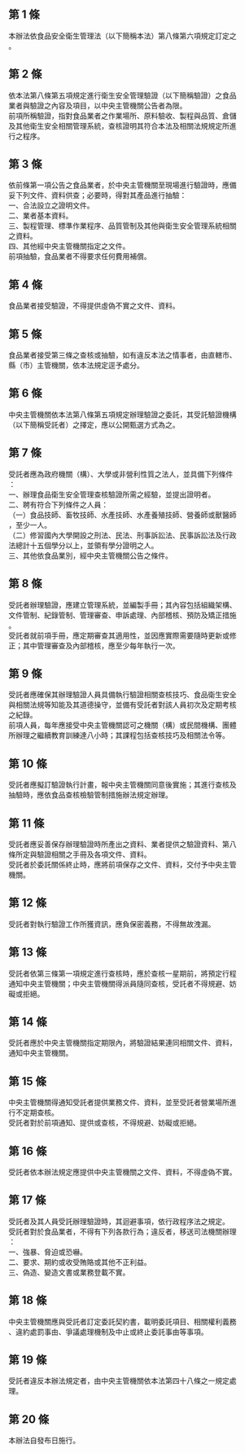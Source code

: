 第 1 條
-------
本辦法依食品安全衛生管理法（以下簡稱本法）第八條第六項規定訂定之  
。

第 2 條
-------
依本法第八條第五項規定進行衛生安全管理驗證（以下簡稱驗證）之食品  
業者與驗證之內容及項目，以中央主管機關公告者為限。  
前項所稱驗證，指對食品業者之作業場所、原料驗收、製程與品質、倉儲  
及其他衛生安全相關管理系統，查核證明其符合本法及相關法規規定所進  
行之程序。

第 3 條
-------
依前條第一項公告之食品業者，於中央主管機關至現場進行驗證時，應備  
妥下列文件、資料供查；必要時，得對其產品進行抽驗：  
一、合法設立之證明文件。  
二、業者基本資料。  
三、製程管理、標準作業程序、品質管制及其他與衛生安全管理系統相關  
    之資料。  
四、其他經中央主管機關指定之文件。  
前項抽驗，食品業者不得要求任何費用補償。

第 4 條
-------
食品業者接受驗證，不得提供虛偽不實之文件、資料。

第 5 條
-------
食品業者接受第三條之查核或抽驗，如有違反本法之情事者，由直轄市、  
縣（市）主管機關，依本法規定逕予處分。

第 6 條
-------
中央主管機關依本法第八條第五項規定辦理驗證之委託，其受託驗證機構  
（以下簡稱受託者）之擇定，應以公開甄選方式為之。

第 7 條
-------
受託者應為政府機關（構）、大學或非營利性質之法人，並具備下列條件  
：  
一、辦理食品衛生安全管理查核驗證所需之經驗，並提出證明者。  
二、聘有符合下列條件之人員：  
（一）食品技師、畜牧技師、水產技師、水產養殖技師、營養師或獸醫師  
      ，至少一人。  
（二）修習國內大學開設之刑法、民法、刑事訴訟法、民事訴訟法及行政  
      法總計十五個學分以上，並領有學分證明之人。  
三、其他依食品業別，經中央主管機關公告之條件。

第 8 條
-------
受託者辦理驗證，應建立管理系統，並編製手冊；其內容包括組織架構、  
文件管制、紀錄管制、管理審查、申訴處理、內部稽核、預防及矯正措施  
。  
受託者就前項手冊，應定期審查其適用性，並因應實際需要隨時更新或修  
正；其中管理審查及內部稽核，應至少每年執行一次。

第 9 條
-------
受託者應確保其辦理驗證人員具備執行驗證相關查核技巧、食品衛生安全  
與相關法規等知能及其道德操守，並備有受託者對該人員初次及定期考核  
之紀錄。  
前項人員，每年應接受中央主管機關認可之機關（構）或民間機構、團體  
所辦理之繼續教育訓練達八小時；其課程包括查核技巧及相關法令等。

第 10 條
--------
受託者應擬訂驗證執行計畫，報中央主管機關同意後實施；其進行查核及  
抽驗時，應依食品查核檢驗管制措施辦法規定辦理。

第 11 條
--------
受託者應妥善保存辦理驗證時所產出之資料、業者提供之驗證資料、第八  
條所定與驗證相關之手冊及各項文件、資料。  
受託者於委託關係終止時，應將前項保存之文件、資料，交付予中央主管  
機關。

第 12 條
--------
受託者對執行驗證工作所獲資訊，應負保密義務，不得無故洩漏。

第 13 條
--------
受託者依第三條第一項規定進行查核時，應於查核一星期前，將預定行程  
通知中央主管機關；中央主管機關得派員隨同查核，受託者不得規避、妨  
礙或拒絕。

第 14 條
--------
受託者應於中央主管機關指定期限內，將驗證結果連同相關文件、資料，  
通知中央主管機關。

第 15 條
--------
中央主管機關得通知受託者提供業務文件、資料，並至受託者營業場所進  
行不定期查核。  
受託者對於前項通知、提供或查核，不得規避、妨礙或拒絕。

第 16 條
--------
受託者依本辦法規定應提供中央主管機關之文件、資料，不得虛偽不實。

第 17 條
--------
受託者及其人員受託辦理驗證時，其迴避事項，依行政程序法之規定。  
受託者對於食品業者，不得有下列各款行為；違反者，移送司法機關辦理  
：  
一、強暴、脅迫或恐嚇。  
二、要求、期約或收受賄賂或其他不正利益。  
三、偽造、變造文書或業務登載不實。

第 18 條
--------
中央主管機關應與受託者訂定委託契約書，載明委託項目、相關權利義務  
、違約處罰事由、爭議處理機制及中止或終止委託事由等事項。

第 19 條
--------
受託者違反本辦法規定者，由中央主管機關依本法第四十八條之一規定處  
理。

第 20 條
--------
本辦法自發布日施行。


